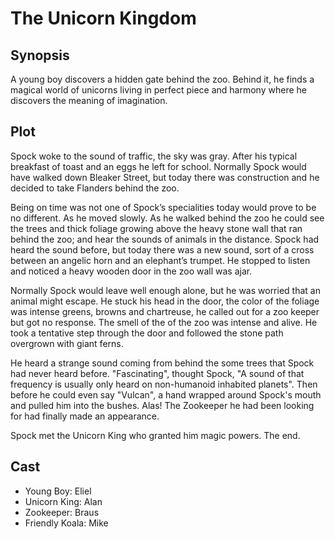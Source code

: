 # The Unicorn Kingdom

## Synopsis

A young boy discovers a hidden gate behind the zoo.
Behind it, he finds a magical world of unicorns living in perfect piece and harmony where he discovers the meaning of imagination.

## Plot

Spock woke to the sound of traffic, the sky was gray.
After his typical breakfast of toast and an eggs he left for school.
Normally Spock would have walked down Bleaker Street, but today there was construction and he decided to take Flanders behind the zoo.

Being on time was not one of Spock’s specialities today would prove to be no different.
As he moved slowly.
As he walked behind the zoo he could see the trees and thick foliage growing above the heavy stone wall that ran behind the zoo; and hear the sounds of animals in the distance.
Spock had heard the sound before, but today there was a new sound, sort of a cross between an angelic horn and an elephant’s trumpet.
He stopped to listen and noticed a heavy wooden door in the zoo wall was ajar.

Normally Spock would leave well enough alone, but he was worried that an animal might escape.
He stuck his head in the door, the color of the foliage was intense greens, browns and chartreuse, he called out for a zoo keeper but got no response.
The smell of the of the zoo was intense and alive.
He took a tentative step through the door and followed the stone path overgrown with giant ferns.

He heard a strange sound coming from behind the some trees that Spock had never heard before. "Fascinating", thought Spock, "A sound of that frequency is usually only heard on non-humanoid inhabited planets". Then before he could even say "Vulcan", a hand wrapped around Spock's mouth and pulled him into the bushes. Alas! The Zookeeper he had been looking for had finally made an appearance. 

Spock met the Unicorn King who granted him magic powers.
The end.

## Cast

* Young Boy: Eliel
* Unicorn King: Alan
* Zookeeper: Braus
* Friendly Koala: Mike
